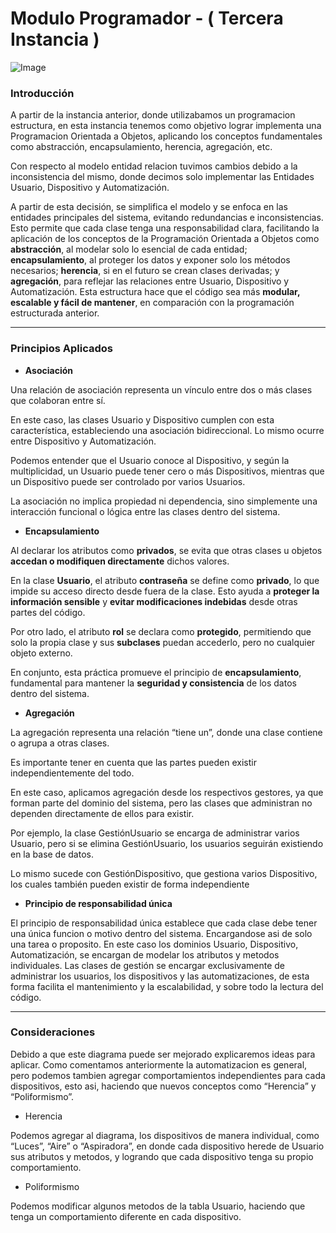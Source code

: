 # Modulo Programador - ( Tercera Instancia )

![Image](https://github.com/user-attachments/assets/b0e031df-5a4d-45e1-a7d6-bb44d33d5f00)

### Introducción

A partir de la instancia anterior, donde utilizabamos un programacion estructura, en  esta instancia tenemos como objetivo lograr implementa una Programacion Orientada a Objetos, aplicando los conceptos fundamentales como abstracción, encapsulamiento, herencia, agregación, etc.

Con respecto al modelo entidad relacion tuvimos cambios debido a la inconsistencia del mismo, donde decimos solo implementar las Entidades Usuario, Dispositivo y Automatización.

A partir de esta decisión, se simplifica el modelo y se enfoca en las entidades principales del sistema, evitando redundancias e inconsistencias. Esto permite que cada clase tenga una responsabilidad clara, facilitando la aplicación de los conceptos de la Programación Orientada a Objetos como **abstracción**, al modelar solo lo esencial de cada entidad; **encapsulamiento**, al proteger los datos y exponer solo los métodos necesarios; **herencia**, si en el futuro se crean clases derivadas; y **agregación**, para reflejar las relaciones entre Usuario, Dispositivo y Automatización. Esta estructura hace que el código sea más **modular, escalable y fácil de mantener**, en comparación con la programación estructurada anterior.

---

### Principios Aplicados

- **Asociación**

Una relación de asociación representa un vínculo entre dos o más clases que colaboran entre sí.

En este caso, las clases Usuario y Dispositivo cumplen con esta característica, estableciendo una asociación bidireccional. Lo mismo ocurre entre Dispositivo y Automatización.

Podemos entender que el Usuario conoce al Dispositivo, y según la multiplicidad, un Usuario puede tener cero o más Dispositivos, mientras que un Dispositivo puede ser controlado por varios Usuarios.

La asociación no implica propiedad ni dependencia, sino simplemente una interacción funcional o lógica entre las clases dentro del sistema.

- **Encapsulamiento**

Al declarar los atributos como **privados**, se evita que otras clases u objetos **accedan o modifiquen directamente** dichos valores.

En la clase **Usuario**, el atributo **contraseña** se define como **privado**, lo que impide su acceso directo desde fuera de la clase. Esto ayuda a **proteger la información sensible** y **evitar modificaciones indebidas** desde otras partes del código.

Por otro lado, el atributo **rol** se declara como **protegido**, permitiendo que solo la propia clase y sus **subclases** puedan accederlo, pero no cualquier objeto externo.

En conjunto, esta práctica promueve el principio de **encapsulamiento**, fundamental para mantener la **seguridad y consistencia** de los datos dentro del sistema.

- **Agregación**

La agregación representa una relación “tiene un”, donde una clase contiene o agrupa a otras clases.

Es importante tener en cuenta que las partes pueden existir independientemente del todo.

En este caso, aplicamos agregación desde los respectivos gestores, ya que forman parte del dominio del sistema, pero las clases que administran no dependen directamente de ellos para existir.

Por ejemplo, la clase GestiónUsuario se encarga de administrar varios Usuario, pero si se elimina GestiónUsuario, los usuarios seguirán existiendo en la base de datos.

Lo mismo sucede con GestiónDispositivo, que gestiona varios Dispositivo, los cuales también pueden existir de forma independiente

- **Principio de responsabilidad única**

El principio de responsabilidad única establece que cada clase debe tener una única funcion o motivo dentro del sistema. Encargandose asi de solo una tarea o proposito.
En este caso los dominios Usuario, Dispositivo, Automatización, se encargan de modelar los atributos y metodos individuales. Las clases de gestión se encargar exclusivamente de administrar los usuarios, los dispositivos y las automatizaciones, de esta forma facilita el mantenimiento y la escalabilidad, y sobre todo la lectura del código. 

---

### Consideraciones

Debido a que este diagrama puede ser mejorado explicaremos ideas para aplicar.
Como comentamos anteriormente la automatizacion es general, pero podemos tambien agregar comportamientos independientes para cada dispositivos, esto asi, haciendo que nuevos conceptos como “Herencia” y “Poliformismo”.

- Herencia

Podemos agregar al diagrama, los dispositivos de manera individual, como “Luces”, “Aire” o “Aspiradora”, en donde cada dispositivo herede de Usuario sus atributos y metodos, y logrando que cada dispositivo tenga su propio comportamiento.

- Poliformismo

Podemos modificar algunos metodos de la tabla Usuario, haciendo que tenga un comportamiento diferente en cada dispositivo.